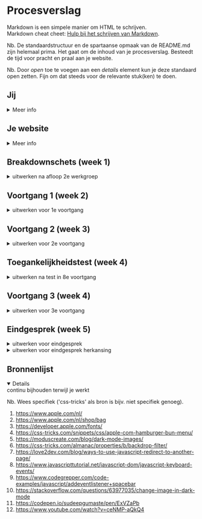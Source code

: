 # Procesverslag
Markdown is een simpele manier om HTML te schrijven.  
Markdown cheat cheet: [Hulp bij het schrijven van Markdown](https://github.com/adam-p/markdown-here/wiki/Markdown-Cheatsheet).

Nb. De standaardstructuur en de spartaanse opmaak van de README.md zijn helemaal prima. Het gaat om de inhoud van je procesverslag. Besteedt de tijd voor pracht en praal aan je website.

Nb. Door *open* toe te voegen aan een *details* element kun je deze standaard open zetten. Fijn om dat steeds voor de relevante stuk(ken) te doen.





## Jij

<details>
<summary>Meer info</summary>

### Auteur:
Jack van Vlerken

#### Je startniveau:
Blauw

#### Je focus:
Surface plane
 
</details>





## Je website

<details>
<summary>Meer info</summary>

### Je opdracht:
<a href="https://www.apple.com/nl/" alt="Apple website">Apple Website<a>

#### Screenshot(s) van de eerste pagina (small screen): 
Apple Website
<img src="Foto1.jpeg" width="200px" alt="omschrijving van de pagina">

#### Screenshot(s) van de tweede pagina (small screen):
Apple website 
<img src="Foto2.jpeg" width="200px" alt="omschrijving van de pagina">
 
</details>



## Breakdownschets (week 1)

<details>
<summary>uitwerken na afloop 2e werkgroep</summary>

### de hele pagina: 
<img src="Breakdownsheet.png" width="375px" alt="breakdown van de hele pagina">

### dynamisch deel (bijv menu): 
<img src="Breakdownsheet_menu.png" width="500px" alt="breakdown van een dynamisch deel">

</details>





## Voortgang 1 (week 2)

<details>
<summary>uitwerken voor 1e voortgang</summary>

### Stand van zaken
In deze week heb ik mijn HTML zo vanilla mogelijk proberen te maken en daarnaast met css gespeeld voor de positionering van elementen met flexbox en position.
Ik denk dat het opstellen van de HTML heel goed ging. Wat mij heel erg hielp was het maken van een breakdownsheet. Dit is een goeie manier van alles op de website te catagoriseren. Wel twijfel ik nog over mijn sections die ik in de html geplaatst heb.
 
<img src="HTML_1.jpeg" width="500px" alt="HTML opzet">

 Verder was het werken met flexbox en position aan het begin weer wat wennen. Dit was de eerste keer in een lange tijd dat ik hiermee gewerkt had, maar na even oefenen (vooral met flexfroggy) kreeg ik het weer te pakken.

### Agenda voor meeting
samen met je groepje opstellen

| Christaan Dirven   | Renee Stapert      | Jack van Vlerken   | 
| ---                | ---                | ---                | 
| Hoe je de CSS      | Wat is de beste    | Hoe maak ik een    | 
| en ik dit          | manier om te       | goed werkend       | 
| gestructueerd      | dit als er tijd is | hamburger menu?    | 
| vorm kan geven,    | beginnen?          | Hoe maak ik van    | 
| hoe moet je        |                    | een button een     | 
| beginnen?          |                    | foto?              | 


### Verslag van meeting

De feedback van de meeting zal ik hieronder in bullet points noemen:
 
 - Begin met HTML, vergeet de styling aan het begin
 - Verdeel CSS in comments. Header styling, main styling, (titel op pagina) styling.
 
 
 - melding = aside maken (class kan weggehaald worden)
 - h1 wel zichbaar maken, maak eerste titel van pagina
 - eerste section in header!
 - alt tags = meer duidelijk, wat het is
 
 laatste ding met buttons
 met details element
 

</details>





## Voortgang 2 (week 3)

<details>
<summary>uitwerken voor 2e voortgang</summary>

### Stand van zaken
In deze week ben ik aan mijn CSS en Javascipt begonnen. Wat er goed ging was het positioneren van elementen in CSS en deze de juiste grotes meegeven. Wat ik lastig vond is het maken van het hamburger menu en de animatie die daarbij hoort. 
 
 <img src="voortgang2.png" width="500px" alt="Opening website">
 <img src="voortgang2.1.png" width="500px" alt="Section 2">
 <img src="voortgang2_code.png" width="500px" alt="Voortgang 2 CSS">
 <img src="voortgang2_java.png" width="500px" alt="Voortgang 2 Java script">
 


### Agenda voor meeting
Tijdens de meeting wilde we allemaal meer te weten komen over hoe hamburger menu's werken en de animaties die daarbij horen.


### Verslag van meeting
De feedback van de meeting zal ik hieronder in bullet points noemen:
 
 - Javascript met classlist voor het tonen van het menu
 - 

</details>





## Toegankelijkheidstest (week 4)

<details>
<summary>uitwerken na test in 8e voortgang</summary>

### Bevindingen
Lijst met je bevindingen die in de test naar voren kwamen:
 
 - Apple maakt gebruik van een blauwe focus die alleen langs alle knoppen gaat.
 - De kleuren van apple zijn toegankelijk voor alle handicaps, wat betreft zicht.
 - 

#### Apple maakt gebruikt van een blauwe focus.
 <img src="blauwefocus.png" width="500px" alt="Apple Blauwe Focus">

De manier hoe dit opgelost kan worden:
 <br>
 <img src="oplossingfocus.png" width="500px" alt="Oplossing Blauwe Focus">

</details>





## Voortgang 3 (week 4)

<details>
<summary>uitwerken voor 3e voortgang</summary>

### Stand van zaken
In deze week heb ik mijn eerste pagina zo goed als af en ben ik aan mijn tweede pagina haar HTML begonnen.

 <img src="voortgang3_pagina2.1.png" width="500px" alt="Pagina 2">
 <img src="voortgang3_pagina2.png" width="500px" alt="Pagina 2 Code">
 <img src="voortgang3_css.png" width="500px" alt="Eerste pagina CSS">
 <img src="voortgang3_java.png" width="500px" alt="Eerste pagina JAVA">

### Agenda voor meeting
Hoe maak je een dropdown in een dropdown?
Hoe werk ik met meerdere style sheets?


### Verslag van meeting
De studenten assistent heeft ons goed verder geholpen, door een blik op onze code te nemen en onze vragen te beantwoorden. De studenten assistent had ook de apple website gebouwt voor mijn website dus kon mij goed op weg helpen met mijn bovenstaande vragen.

</details>





## Eindgesprek (week 5)

<details>
<summary>uitwerken voor eindgesprek</summary>

### Stand van zaken
De stand van zaken voor het eindgesprek is dat ik de twee pagina's van de apple.com website in vanilla html en css compleet af heb gemaakt. Alleen sommige delen van de surface plane laag heb ik nog niet in het ontwerp verwerkt, omdat ik niet hier niet aan toe ben gekomen.

### Screenshot(s)

<img src="eindgesprek1.png" width="500px" alt="HTML code eindgesprek">
<img src="eindgesprek2.png" width="500px" alt="CSS code eindgesprek">
<img src="eindgesprek3.png" width="500px" alt="JAVA code eindgesprek">

</details>
 
<details>
<summary>uitwerken voor eindgesprek herkansing</summary>

### Stand van zaken
De stand van zaken voor de herkansing van het eindgesprek is dat ik mijn surface plane laag heb toegevoegd. Dit zijn de elementen voor de surface plane laag die ik toe heb gevoegd:
 
- Dark mode
- Nieuwjaar theme
- Time indicator
- 3 Micro interacties
- Keydown event
- Backdrop filter
- Fixed position voor de navbar

### Screenshot(s)

<img src="darkmode.png" width="500px" alt="Darkmode">
<img src="nieuwjaartheme.png" width="500px" alt="nieuwjaar theme">
<img src="timeindicator.png" width="500px" alt="time indicator">
<img src="microinteractie1.png" width="500px" alt="microinteractie 1">
<img src="microinteractie2.png" width="500px" alt="microinteractie 2">
<img src="microinteractie3.png" width="500px" alt="microinteractie 3">
<img src="keydown.png" width="500px" alt="keydown event">
<img src="backdropfilter.png" width="500px" alt="Back drop filter">
<img src="fixed.png" width="500px" alt="fixed position">


</details>





## Bronnenlijst

<details open>
<summary>continu bijhouden terwijl je werkt</summary>

Nb. Wees specifiek ('css-tricks' als bron is bijv. niet specifiek genoeg).

1. https://www.apple.com/nl/
2. https://www.apple.com/nl/shop/bag
3. https://developer.apple.com/fonts/ 
4. https://css-tricks.com/snippets/css/apple-com-hamburger-bun-menu/
5. https://moduscreate.com/blog/dark-mode-images/
6. https://css-tricks.com/almanac/properties/b/backdrop-filter/
7. https://love2dev.com/blog/ways-to-use-javascript-redirect-to-another-page/
8. https://www.javascripttutorial.net/javascript-dom/javascript-keyboard-events/
9. https://www.codegrepper.com/code-examples/javascript/addeventlistener+spacebar
10. https://stackoverflow.com/questions/63977035/change-image-in-dark-mode
11. https://codepen.io/sudeepgumaste/pen/ExVZaPb
12. https://www.youtube.com/watch?v=ceNMP-aQkQ4

</details>
